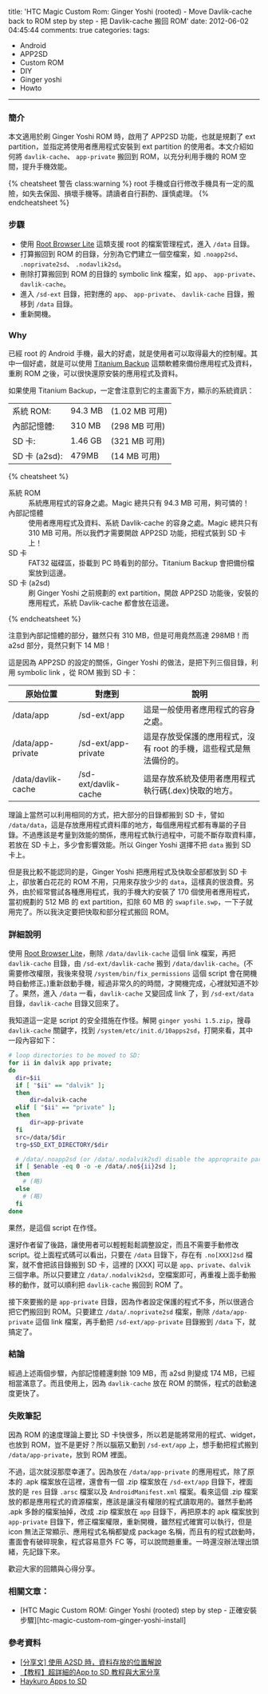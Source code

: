title: 'HTC Magic Custom Rom: Ginger Yoshi (rooted) - Move Davlik-cache back to ROM step by step - 把 Davlik-cache 搬回 ROM'
date: 2012-06-02 04:45:44
comments: true
categories: 
tags:
  - Android
  - APP2SD
  - Custom ROM
  - DIY
  - Ginger yoshi
  - Howto
---
### 簡介

本文適用於刷 Ginger Yoshi ROM 時，啟用了 APP2SD 功能，也就是規劃了 ext partition，並指定將使用者應用程式安裝到 ext partition 的使用者。本文介紹如何將 `davlik-cache`、 `app-private` 搬回到 ROM，以充分利用手機的 ROM 空間，提升手機效能。

<!-- more -->

{% cheatsheet 警告 class:warning %}
root 手機或自行修改手機具有一定的風險，如失去保固、損壞手機等。請讀者自行斟酌、謹慎處理。
{% endcheatsheet %}

### 步驟

* 使用 [Root Browser Lite][1] 這類支援 root 的檔案管理程式，進入 `/data` 目錄。
* 打算搬回到 ROM 的目錄，分別為它們建立一個空檔案，如 `.noapp2sd`、 `.noprivate2sd`、 `.nodavlik2sd`。
* 刪除打算搬回到 ROM 的目錄的 symbolic link 檔案，如 `app`、 `app-private`、 `davlik-cache`。
* 進入 `/sd-ext` 目錄，把對應的 `app`、 `app-private`、 `davlik-cache` 目錄，搬移到 `/data` 目錄。
* 重新開機。

### Why

已經 root 的 Android 手機，最大的好處，就是使用者可以取得最大的控制權。其中一個好處，就是可以使用 [Titanium Backup][2] 這類軟體來備份應用程式及資料，重刷 ROM 之後，可以很快還原安裝的應用程式及資料。

如果使用 Titanium Backup，一定會注意到它的主畫面下方，顯示的系統資訊：

|    |   |   |
|----|----|----|
| 系統 ROM:      | 94.3 MB | (1.02 MB 可用)|
| 內部記憶體:     | 310 MB  | (298 MB 可用) |
| SD 卡:        | 1.46 GB  | (321 MB 可用) |
| SD 卡 (a2sd): | 479MB    | (14 MB 可用)  |

{% cheatsheet %}
<dl><dt>系統 ROM</dt><dd>系統應用程式的容身之處。Magic 總共只有 94.3 MB 可用，夠可憐的！</dd>
<dt>內部記憶體</dt><dd>使用者應用程式及資料、系統 Davlik-cache 的容身之處。Magic 總共只有 310 MB 可用。所以我們才需要開啟 APP2SD 功能，把程式裝到 SD 卡上！</dd>
<dt>SD 卡</dt><dd>FAT32 磁碟區，掛載到 PC 時看到的部分。Titanium Backup 會把備份檔案放到這邊。</dd>
<dt>SD 卡 (a2sd)</dt><dd>刷 Ginger Yoshi 之前規劃的 ext partition，開啟 APP2SD 功能後，安裝的應用程式，系統 Davlik-cache 都會放在這邊。</dd></dl>
{% endcheatsheet %}

注意到內部記憶體的部分，雖然只有 310 MB，但是可用竟然高達 298MB！而 a2sd 部分，竟然只剩下 14 MB！

這是因為 APP2SD 的設定的關係，Ginger Yoshi 的做法，是把下列三個目錄，利用 symbolic link ，從 ROM 搬到 SD 卡：

| 原始位置 | 對應到 | 說明 |
|---------|-------|-----|
| /data/app | /sd-ext/app | 這是一般使用者應用程式的容身之處。|
| /data/app-private | /sd-ext/app-private | 這是存放受保護的應用程式，沒有 root 的手機，這些程式是無法備份的。|
| /data/davlik-cache | /sd-ext/davlik-cache | 這是存放系統及使用者應用程式執行碼(.dex)快取的地方。|

理論上當然可以利用相同的方式，把大部分的目錄都搬到 SD 卡，譬如 `/data/data`，這是存放應用程式資料庫的地方，每個應用程式都有專屬的子目錄。不過應該是考量到效能的關係，應用程式執行過程中，可能不斷存取資料庫，若放在 SD 卡上，多少會影響效能。所以 Ginger Yoshi 選擇不把 `data` 搬到 SD 卡上。

但是我比較不能認同的是，Ginger Yoshi 把應用程式及快取全部都放到 SD 卡上，卻放著白花花的 ROM 不用，只用來存放少少的 `data`，這樣真的很浪費。另外，由於經常嘗試各種應用程式，我的手機大約安裝了 170 個使用者應用程式，當初規劃的 512 MB 的 ext partition，扣除 60 MB 的 `swapfile.swp`，一下子就用完了。所以我決定要把快取和部分程式搬回 ROM。

### 詳細說明

使用 [Root Browser Lite][1]，刪除 `/data/davlik-cache` 這個 link 檔案，再把 `davlik-cache` 目錄，由 `/sd-ext/davlik-cache` 搬到 `/data/davlik-cache`。(不需要修改權限，我後來發現 `/system/bin/fix_permissions` 這個 script 會在開機時自動修正。)重新啟動手機，經過非常久的的時間，才開機完成，心裡就知道不妙了。果然，進入 `/data` 一看，`davlik-cache` 又變回成 link 了，到 `/sd-ext/data` 目錄，`davlik-cache` 目錄又回來了。

我知道這一定是 script 的安全措施在作怪。解開 `ginger yoshi 1.5.zip`，搜尋 `davlik-cache` 關鍵字，找到 `/system/etc/init.d/10apps2sd`，打開來看，其中一段內容如下：

```bash
# loop directories to be moved to SD:
for ii in dalvik app private;
do
  dir=$ii
  if [ "$ii" == "dalvik" ];
  then
      dir=dalvik-cache
  elif [ "$ii" == "private" ];
  then
      dir=app-private
  fi
  src=/data/$dir
  trg=$SD_EXT_DIRECTORY/$dir

  # /data/.noapp2sd (or /data/.nodalvik2sd) disable the appropraite part:
  if [ $enable -eq 0 -o -e /data/.no${ii}2sd ];
  then
    # (略)
  else
    # (略)
  fi
done
```

果然，是這個 script 在作怪。

還好作者留了後路，讓使用者可以輕輕鬆鬆調整設定，而且不需要手動修改 script。從上面程式碼可以看出，只要在 `/data` 目錄下，存在有 `.no[XXX]2sd` 檔案，就不會把該目錄搬到 SD 卡，這裡的 [XXX] 可以是 `app`、`private`、`dalvik` 三個字串。所以只要建立 `/data/.nodalvik2sd`，空檔案即可，再重複上面手動搬移的動作，就可以順利把 `davlik-cache` 搬回到 ROM 了。

接下來要搬的是 `app-private` 目錄，因為作者設定保護的程式不多，所以很適合把它們搬回到 ROM。只要建立 `/data/.noprivate2sd` 檔案，刪除 `/data/app-private` 這個 link 檔案，再手動把 `/sd-ext/app-private` 目錄搬到 `/data` 下，就搞定了。

### 結論

經過上述兩個步驟，內部記憶體還剩餘 109 MB，而 a2sd 則變成 174 MB，已經相當滿意了。而且使用上，因為 `davlik-cache` 放在 ROM 的關係，程式的啟動速度更快了。 

### 失敗筆記

因為 ROM 的速度理論上要比 SD 卡快很多，所以若是能將常用的程式、widget，也放到 ROM，豈不是更好？所以腦筋又動到 `/sd-ext/app` 上，想手動把程式搬到 `/data/app-private`，放到 ROM 裡面。

不過，這次就沒那麼幸運了。因為放在 `/data/app-private` 的應用程式，除了原本的 .apk 檔案放在這裡，還會有一個 .zip 檔案放在 `/sd-ext/app` 目錄下，裡面放的是 `res` 目錄 `.arsc` 檔案以及 `AndroidManifest.xml` 檔案。看來這個 .zip 檔案放的都是應用程式的資源檔案，應該是讓沒有權限的程式讀取用的。雖然手動將 .apk 多餘的檔案抽掉，改成 .zip 檔案放在 `app` 目錄下，再把原本的 apk 檔案放到 `app-private` 目錄下，修正檔案權限，重新開機，雖然程式確實可以執行，但是 icon 無法正常顯示、應用程式名稱都變成 package 名稱，而且有的程式啟動時，畫面會有破碎現象，程式容易意外 FC 等，可以說問題重重。一時還沒辦法理出頭緒，先記錄下來。

歡迎大家的回饋與心得分享。

### 相關文章：

* [HTC Magic Custom ROM: Ginger Yoshi (rooted) step by step - 正確安裝步驟][htc-magic-custom-rom-ginger-yoshi-install]

### 參考資料

* [[分享文] 使用 A2SD 時，資料存放的位置解說][4]
* [【教程】超詳細的App to SD 教程與大家分享][5]
* [Haykuro Apps to SD][6]

<!-- cross references -->

<!-- post_references -->

<!-- external references -->

[1]: https://play.google.com/store/apps/details?id=com.jrummy.root.browserfree "Root Browser Lite"
[2]: https://play.google.com/store/apps/details?id=com.keramidas.TitaniumBackup "Titanium Backup"
[4]: http://www.mobile01.com/topicdetail.php?f=423&t=1715008 "[分享文] 使用 A2SD 時，資料存放的位置解說"
[5]: http://sjbbs.zol.com.cn/1/33672_116.html "【教程】超詳細的App to SD 教程與大家分享"
[6]: http://android-dls.com/wiki/index.php?title=Haykuro_Apps_to_SD "Haykuro Apps to SD" 

